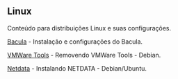 ## Linux
Conteúdo para distribuições Linux e suas configurações.

[Bacula](/bacula) - Instalação e configurações do Bacula.

[VMWare Tools](/vmtools-remove.md) - Removendo VMWare Tools - Debian.

[Netdata](/netdata.md) - Instalando NETDATA - Debian/Ubuntu.
